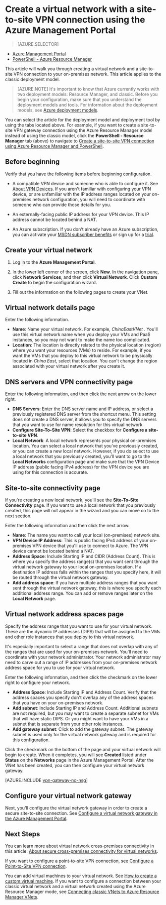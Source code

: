 <properties
   pageTitle="Create a virtual network with a site-to-site VPN connection using the Azure Management Portal | Windows Azure"
   description="Create a virtual network with a site-to-site VPN connection for cross-premises and hybrid configurations using the classic deployment model."
   services="vpn-gateway"
   documentationCenter=""
   authors="cherylmc"
   manager="carolz"
   editor=""
   tags="azure-service-management"/>

<tags
	ms.service="vpn-gateway"
	ms.date="10/21/2015"
	wacn.date=""/>

# Create a virtual network with a site-to-site VPN connection using the Azure Management Portal

> [AZURE.SELECTOR]
- [Azure Management Portal](/documentation/articles/vpn-gateway-site-to-site-create)
- [PowerShell - <!-- keep by customization: begin --> Azure <!-- keep by customization: end --> Resource Manager](/documentation/articles/vpn-gateway-create-site-to-site-rm-powershell)

This article will walk you through creating a virtual network and a site-to-site VPN connection to your on-premises network. This article applies to the classic deployment model. 

>[AZURE.NOTE] It's important to know that Azure currently works with two deployment models: Resource Manager, and classic. Before you begin your configuration, make sure that you understand the deployment models and tools. For information about the deployment models, see [Azure deployment models](/documentation/articles/azure-classic-rm).

You can select the article for the deployment model and deployment tool by using the tabs located above. For example, if you want to create a site-to-site VPN gateway connection using the Azure Resource Manager model instead of using the classic model, click the **PowerShell - Resource Manager** tab (above) to navigate to [Create a site-to-site VPN connection using Azure Resource Manager and PowerShell](/documentation/articles/vpn-gateway-create-site-to-site-rm-powershell).

 
## Before beginning

Verify that you have the following items before beginning configuration.

- A compatible VPN device and someone who is able to configure it. See [About VPN Devices](/documentation/articles/vpn-gateway-about-vpn-devices). If you aren't familiar with configuring your VPN device, or are unfamiliar with the IP address ranges located on your on-premises network configuration, you will need to coordinate with someone who can provide those details for you.

-  An externally-facing public IP address for your VPN device. This IP address cannot be located behind a NAT.

- An Azure subscription. If you don't already have an Azure subscription, you can activate your [MSDN subscriber benefits](/pricing/member-offers/msdn-benefits-details/) or sign up for a [trial](/pricing/1rmb-trial/).


## Create your virtual network

1. Log in to the **Azure Management Portal**.

2. In the lower left corner of the screen, click **New**. In the navigation pane, click **Network Services**, and then click **Virtual Network**. Click **Custom Create** to begin the configuration wizard.

3. Fill out the information on the following pages to create your VNet.

## Virtual network details page

Enter the following information.

- **Name**: Name your virtual network. For example, <!-- deleted by customization *EastUSVNet* --><!-- keep by customization: begin --> *ChinaEastVNet* <!-- keep by customization: end -->. You'll use this virtual network name when you deploy your VMs and PaaS instances, so you may not want to make the name too complicated.
- **Location**: The location is directly related to the physical location (region) where you want your resources (VMs) to reside. For example, if you want the VMs that you deploy to this virtual network to be physically located in *China East*, select that location. You can't change the region associated with your virtual network after you create it.

## DNS servers and VPN connectivity page
Enter the following information, and then click the next arrow on the lower right.

- **DNS Servers**: Enter the DNS server name and IP address, or select a previously registered DNS server from the shortcut menu. This setting does not create a DNS server, it allows you to specify the DNS servers that you want to use for name resolution for this virtual network.
- **Configure Site-To-Site VPN**: Select the checkbox for **Configure a site-to-site VPN**.
- **Local Network**: A local network represents your physical on-premises location. You can select a local network that you've previously created, or you can create a new local network. However, if you do select to use a local network that you previously created, you'll want to go to the **Local Networks** configuration page and make sure that the VPN Device IP address (public facing IPv4 address) for the VPN device you are using for this connection is accurate.

## Site-to-site connectivity page
If you're creating a new local network, you'll see the **Site-To-Site Connectivity** page. If you want to use a local network that you previously created, this page will not appear in the wizard and you can move on to the next section.

Enter the following information and then click the next arrow.

- 	**Name**: The name you want to call your local (on-premises) network site.
- 	**VPN Device IP Address**: This is public facing IPv4 address of your on-premises VPN device that you'll use to connect to Azure. The VPN device cannot be located behind a NAT.
- 	**Address Space**: Include Starting IP and CIDR (Address Count). This is where you specify the address range(s) that you want sent through the virtual network gateway to your local on-premises location. If a destination IP address falls within the ranges that you specify here, it will be routed through the virtual network gateway.
- 	**Add address space**: If you have multiple address ranges that you want sent through the virtual network gateway, this is where you specify each additional address range. You can add or remove ranges later on the **Local Network** page.

## Virtual network address spaces page
Specify the address range that you want to use for your virtual network. These are the dynamic IP addresses (DIPS) that will be assigned to the VMs and other role instances that you deploy to this virtual network.

It's especially important to select a range that does not overlap with any of the ranges that are used for your on-premises network. You'll need to coordinate with your network administrator. Your network administrator may need to carve out a range of IP addresses from your on-premises network address space for you to use for your virtual network.

Enter the following information, and then click the checkmark on the lower right to configure your network.

- **Address Space**: Include Starting IP and Address Count. Verify that the address spaces you specify don't overlap any of the address spaces that you have on your on-premises network.
- **Add subnet**: Include Starting IP and Address Count. Additional subnets are not required, but you may want to create a separate subnet for VMs that will have static DIPS. Or you might want to have your VMs in a subnet that is separate from your other role instances.
- **Add gateway subnet**: Click to add the gateway subnet. The gateway subnet is used only for the virtual network gateway and is required for this configuration.

Click the checkmark on the bottom of the page and your virtual network will begin to create. When it completes, you will see **Created** listed under **Status** on the **Networks** page in the Azure Management Portal. After the VNet has been created, you can then configure your virtual network gateway.

[AZURE.INCLUDE [vpn-gateway-no-nsg](../includes/vpn-gateway-no-nsg-include.md)] 

## Configure your virtual network gateway

Next, you'll configure the virtual network gateway in order to create a secure site-to-site connection. See [Configure a virtual network gateway in the Azure Management Portal](/documentation/articles/vpn-gateway-configure-vpn-gateway-mp).

<!-- deleted by customization
## Next steps
-->
<!-- keep by customization: begin -->
## Next Steps
<!-- keep by customization: end -->

You can learn more about virtual network cross-premises connectivity in this article: [About secure cross-premises connectivity for virtual networks](/documentation/articles/vpn-gateway-cross-premises-options).

If you want to configure a point-to-site VPN connection, see [Configure a <!-- deleted by customization point-to-site --><!-- keep by customization: begin --> Point-to-Site <!-- keep by customization: end --> VPN connection](/documentation/articles/vpn-gateway-point-to-site-create).

You can add virtual machines to your virtual network. See [How to create a custom virtual machine](/documentation/articles/virtual-machines-create-custom).
If you want to configure a connection between your classic virtual network and a virtual network created using the Azure Resource Manager mode, see [Connecting classic VNets to Azure Resource Manager VNets](/documentation/articles/virtual-networks-arm-asm-s2s-howto).
